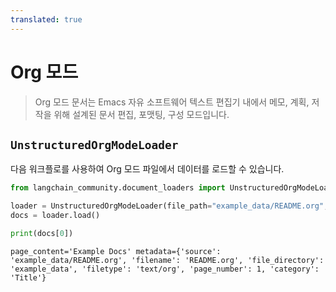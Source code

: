 ```yaml
---
translated: true
---
```


# Org 모드

>Org 모드 문서는 Emacs 자유 소프트웨어 텍스트 편집기 내에서 메모, 계획, 저작을 위해 설계된 문서 편집, 포맷팅, 구성 모드입니다.

## `UnstructuredOrgModeLoader`

다음 워크플로를 사용하여 Org 모드 파일에서 데이터를 로드할 수 있습니다.

```python
from langchain_community.document_loaders import UnstructuredOrgModeLoader
```

```python
loader = UnstructuredOrgModeLoader(file_path="example_data/README.org", mode="elements")
docs = loader.load()
```

```python
print(docs[0])
```

```output
page_content='Example Docs' metadata={'source': 'example_data/README.org', 'filename': 'README.org', 'file_directory': 'example_data', 'filetype': 'text/org', 'page_number': 1, 'category': 'Title'}
```
